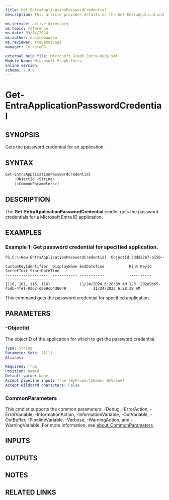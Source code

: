 ```yaml
---
title: Get-EntraApplicationPasswordCredential
description: This article provides details on the Get-EntraApplicationPasswordCredential command.

ms.service: active-directory
ms.topic: reference
ms.date: 03/14/2024
ms.author: eunicewaweru
ms.reviewer: stevemutungi
manager: CelesteDG

external help file: Microsoft.Graph.Entra-Help.xml
Module Name: Microsoft.Graph.Entra
online version:
schema: 2.0.0
---
```


# Get-EntraApplicationPasswordCredential

## SYNOPSIS
Gets the password credential for an application.

## SYNTAX

```powershell
Get-EntraApplicationPasswordCredential 
    -ObjectId <String> 
    [<CommonParameters>]
```

## DESCRIPTION
The **Get-EntraApplicationPasswordCredential** cmdlet gets the password credentials for a Microsoft Entra ID application.

## EXAMPLES

### Example 1: Get password credential for specified application.
```powershell
PS C:\>New-EntraApplicationPasswordCredential -ObjectId 3ddd22e7-a150-4bb3-b100-e410dea1cb84
```

```output
CustomKeyIdentifier  DisplayName EndDateTime           Hint KeyId                                SecretText StartDateTime
-------------------  ----------- -----------           ---- -----                                ---------- -------------
{116, 101, 115, 116}             11/24/2024 6:28:39 AM 123  292e9b65-45db-4fe1-9362-da69c64d8649            11/24/2023 6:28:39 AM
```

This command gets the password credential for specified application.

## PARAMETERS

### -ObjectId
The objectID of the application for which to get the password credential.

```yaml
Type: String
Parameter Sets: (All)
Aliases:

Required: True
Position: Named
Default value: None
Accept pipeline input: True (ByPropertyName, ByValue)
Accept wildcard characters: False
```

### CommonParameters
This cmdlet supports the common parameters: -Debug, -ErrorAction, -ErrorVariable, -InformationAction, -InformationVariable, -OutVariable, -OutBuffer, -PipelineVariable, -Verbose, -WarningAction, and -WarningVariable. For more information, see [about_CommonParameters](https://go.microsoft.com/fwlink/?LinkID=113216).

## INPUTS

## OUTPUTS

## NOTES

## RELATED LINKS
